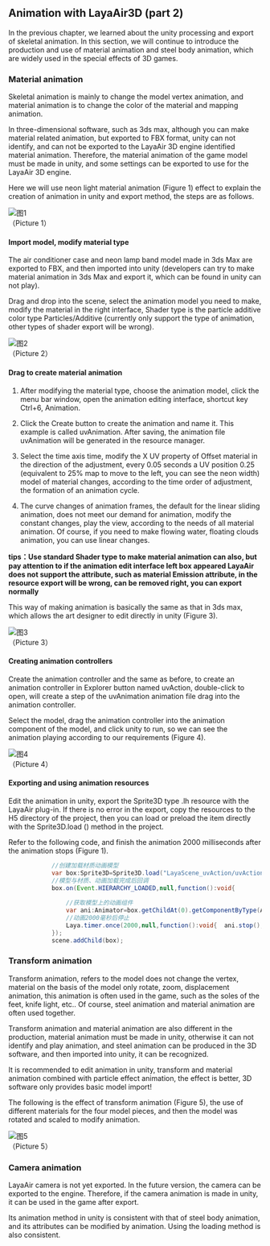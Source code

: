 ## Animation with LayaAir3D (part 2)

In the previous chapter, we learned about the unity processing and export of skeletal animation. In this section, we will continue to introduce the production and use of material animation and steel body animation, which are widely used in the special effects of 3D games.

### Material animation

Skeletal animation is mainly to change the model vertex animation, and material animation is to change the color of the material and mapping animation.

In three-dimensional software, such as 3ds max, although you can make material related animation, but exported to FBX format, unity can not identify, and can not be exported to the LayaAir 3D engine identified material animation. Therefore, the material animation of the game model must be made in unity, and some settings can be exported to use for the LayaAir 3D engine.

Here we will use neon light material animation (Figure 1) effect to explain the creation of animation in unity and export method, the steps are as follows.

![图1](img/1.gif)<br>（Picture 1）

#### Import model, modify material type

The air conditioner case and neon lamp band model made in 3ds Max are exported to FBX, and then imported into unity (developers can try to make material animation in 3ds Max and export it, which can be found in unity can not play).

Drag and drop into the scene, select the animation model you need to make, modify the material in the right interface, Shader type is the particle additive color type Particles/Additive (currently only support the type of animation, other types of shader export will be wrong).

![图2](img/2.png)<br>（Picture 2）



#### Drag to create material animation

1. After modifying the material type, choose the animation model, click the menu bar window, open the animation editing interface, shortcut key Ctrl+6, Animation.

2. Click the Create button to create the animation and name it. This example is called uvAnimation. After saving, the animation file uvAnimation will be generated in the resource manager.

3. Select the time axis time, modify the X UV property of Offset material in the direction of the adjustment, every 0.05 seconds a UV position 0.25 (equivalent to 25% map to move to the left, you can see the neon width) model of material changes, according to the time order of adjustment, the formation of an animation cycle.

4. The curve changes of animation frames, the default for the linear sliding animation, does not meet our demand for animation, modify the constant changes, play the view, according to the needs of all material animation. Of course, if you need to make flowing water, floating clouds animation, you can use linear changes.

**tips：Use standard Shader type to make material animation can also, but pay attention to if the animation edit interface left box appeared LayaAir does not support the attribute, such as material Emission attribute, in the resource export will be wrong, can be removed right, you can export normally**

This way of making animation is basically the same as that in 3ds max, which allows the art designer to edit directly in unity (Figure 3).

![图3](img/3.gif)<br>（Picture 3）



#### Creating animation controllers

Create the animation controller and the same as before, to create an animation controller in Explorer button named uvAction, double-click to open, will create a step of the uvAnimation animation file drag into the animation controller.

Select the model, drag the animation controller into the animation component of the model, and click unity to run, so we can see the animation playing according to our requirements (Figure 4).

![图4](img/4.gif)<br>（Picture 4）



#### Exporting and using animation resources

Edit the animation in unity, export the Sprite3D type .lh resource with the LayaAir plug-in. If there is no error in the export, copy the resources to the H5 directory of the project, then you can load or preload the item directly with the Sprite3D.load () method in the project.

Refer to the following code, and finish the animation 2000 milliseconds after the animation stops (Figure 1).

```java
			//创建加载材质动画模型
			var box:Sprite3D=Sprite3D.load("LayaScene_uvAction/uvAction.lh");
			//模型与材质、动画加载完成后回调
			box.on(Event.HIERARCHY_LOADED,null,function():void{
				
				//获取模型上的动画组件
				var ani:Animator=box.getChildAt(0).getComponentByType(Animator) as Animator;
				//动画2000毫秒后停止
				Laya.timer.once(2000,null,function():void{	ani.stop();});
			});
			scene.addChild(box);
```



### Transform animation

Transform animation, refers to the model does not change the vertex, material on the basis of the model only rotate, zoom, displacement animation, this animation is often used in the game, such as the soles of the feet, knife light, etc.. Of course, steel animation and material animation are often used together.
  

Transform animation and material animation are also different in the production, material animation must be made in unity, otherwise it can not identify and play animation, and steel animation can be produced in the 3D software, and then imported into unity, it can be recognized.

It is recommended to edit animation in unity, transform and material animation combined with particle effect animation, the effect is better, 3D software only provides basic model import!

The following is the effect of transform animation (Figure 5), the use of different materials for the four model pieces, and then the model was rotated and scaled to modify animation.

![图5](img/5.gif)<br>（Picture 5） 



### Camera animation

LayaAir camera is not yet exported. In the future version, the camera can be exported to the engine. Therefore, if the camera animation is made in unity, it can be used in the game after export.

Its animation method in unity is consistent with that of steel body animation, and its attributes can be modified by animation. Using the loading method is also consistent.

